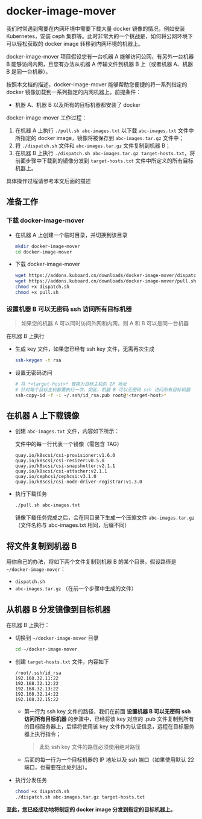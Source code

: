# docker-image-mover

我们时常遇到需要在内网环境中需要下载大量 docker 镜像的情况，例如安装 Kubernetes，安装 ceph 集群等。此时非常大的一个挑战是，如何将公网环境下可以轻松获取的 docker image 转移到内网环境的机器上。 

docker-image-mover 项目假设您有一台机器 A 能够访问公网，有另外一台机器 B 能够访问内网，且您有办法从机器 A 传输文件到机器 B 上（或者机器 A、机器 B 是同一台机器）。

按照本文档的描述，docker-image-mover 能够帮助您便捷的将一系列指定的 docker 镜像加载到一系列指定的内网机器上。前提条件：
* 机器 A、机器 B 以及所有的目标机器都安装了 docker

docker-image-mover 工作过程：
1. 在机器 A 上执行 `./pull.sh abc-images.txt` 以下载 `abc-images.txt` 文件中所指定的 docker image，镜像将被保存到 `abc-images.tar.gz` 文件中；
2. 将 `./dispatch.sh` 文件和 `abc-images.tar.gz` 文件复制到机器 B；
3. 在机器 B 上执行 `./dispatch.sh abc-images.tar.gz target-hosts.txt`，将前面步骤中下载到的镜像分发到 `target-hosts.txt` 文件中所定义的所有目标机器上。

具体操作过程请参考本文后面的描述

## 准备工作

### 下载 docker-image-mover

* 在机器 A 上创建一个临时目录，并切换到该目录

  ```sh
  mkdir docker-image-mover
  cd docker-image-mover
  ```

* 下载 docker-image-mover

  ```sh
  wget https://addons.kuboard.cn/downloads/docker-image-mover/dispatch.sh
  wget https://addons.kuboard.cn/downloads/docker-image-mover/pull.sh
  chmod +x dispatch.sh
  chmod +x pull.sh
  ```

### 设置机器 B 可以无密码 ssh 访问所有目标机器

  > 如果您的机器 A 可以同时访问外网和内网，则 A 和 B 可以是同一台机器

  在机器 B 上执行
  
* 生成 key 文件，如果您已经有 ssh key 文件，无需再次生成

  ```sh
  ssh-keygen -t rsa
  ```

* 设置无密码访问

  ```sh
  # 将 *<target-host>* 替换为目标主机的 IP 地址
  # 针对每个目标主机都要执行一次，如此，机器 B 可以无密码 ssh 访问所有目标机器
  ssh-copy-id -f -i ~/.ssh/id_rsa.pub root@*<target-host>*
  ```

## 在机器 A 上下载镜像


* 创建 `abc-images.txt` 文件，内容如下所示：

  文件中的每一行代表一个镜像（需包含 TAG）
  ```
  quay.io/k8scsi/csi-provisioner:v1.6.0
  quay.io/k8scsi/csi-resizer:v0.5.0
  quay.io/k8scsi/csi-snapshotter:v2.1.1
  quay.io/k8scsi/csi-attacher:v2.1.1
  quay.io/cephcsi/cephcsi:v3.1.0
  quay.io/k8scsi/csi-node-driver-registrar:v1.3.0
  ```

* 执行下载任务

  ``` sh
  ./pull.sh abc-images.txt
  ```

  镜像下载任务完成之后，会在同目录下生成一个压缩文件 `abc-images.tar.gz` （文件名称与 abc-images.txt 相同，后缀不同）


## 将文件复制到机器 B

用你自己的办法，将如下两个文件复制到机器 B 的某个目录，假设路径是 `~/docker-image-mover`：
* `dispatch.sh`
* `abc-images.tar.gz` （在前一个步骤中生成的文件）

## 从机器 B 分发镜像到目标机器

在机器 B 上执行：

* 切换到 `~/docker-image-mover` 目录

  ```sh
  cd ~/docker-image-mover
  ```

* 创建 `target-hosts.txt` 文件，内容如下

  ``` {1}
  /root/.ssh/id_rsa
  192.168.32.11:22
  192.168.32.12:22
  192.168.32.13:22
  192.168.32.14:22
  192.168.32.15:22
  ```
  * 第一行为 ssh key 文件的路径，我们在前面 **设置机器 B 可以无密码 ssh 访问所有目标机器** 的步骤中，已经将该 key 对应的 .pub 文件复制到所有的目标服务器上，后续将使用该 key 文件作为认证信息，远程在目标服务器上执行指令；
    > 此处 ssh key 文件的路径必须使用绝对路径
  * 后面的每一行为一个目标机器的 IP 地址以及 ssh 端口（如果使用默认 22 端口，也需要在此处列出）。

* 执行分发任务
  ``` sh
  chmod +x dispatch.sh
  ./dispatch.sh abc-images.tar.gz target-hosts.txt
  ```

**至此，您已经成功地将制定的 docker image 分发到指定的目标机器上。**
